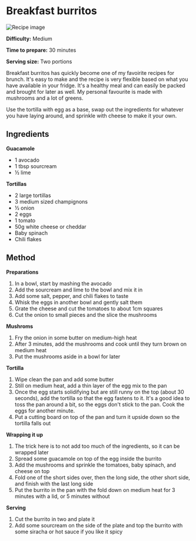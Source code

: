 # Breakfast burritos

![Recipe image](https://storcpdkenticomedia.blob.core.windows.net/media/recipemanagementsystem/media/recipe-media-files/recipes/retail/desktopimages/2014_loaded-breakfast-burritos_16310_600x600.jpg?ext=.jpg)

**Difficulty:** Medium

**Time to prepare:** 30 minutes

**Serving size:** Two portions

Breakfast burritos has quickly become one of my favoirite recipes for brunch. It's easy to make and the recipe is very flexible based on what you have available in your fridge. It's a healthy meal and can easily be packed and brought for later as well. My personal favourite is made with mushrooms and a lot of greens.

Use the tortilla with egg as a base, swap out the ingredients for whatever you have laying around, and sprinkle with cheese to make it your own.


## Ingredients
**Guacamole**
- 1 avocado
- 1 tbsp sourcream
- &half; lime

**Tortillas**
- 2 large tortillas
- 3 medium sized champignons
- &half; onion
- 2 eggs
- 1 tomato
- 50g white cheese or cheddar
- Baby spinach
- Chili flakes


## Method
**Preparations**
1. In a bowl, start by mashing the avocado
1. Add the sourcream and lime to the bowl and mix it in
1. Add some salt, pepper, and chili flakes to taste
1. Whisk the eggs in another bowl and gently salt them
1. Grate the cheese and cut the tomatoes to about 1cm squares
1. Cut the onion to small pieces and the slice the mushrooms

**Mushroms**
1. Fry the onion in some butter on medium-high heat
1. After 3 minutes, add the mushrooms and cook until they turn brown on medium heat
1. Put the mushrooms aside in a bowl for later

**Tortilla**
1. Wipe clean the pan and add some butter
1. Still on medium heat, add a thin layer of the egg mix to the pan
1. Once the egg starts solidifying but are still runny on the top (about 30 seconds), add the tortilla so that the egg fastens to it. It's a good idea to toss the pan around a bit, so the eggs don't stick to the pan. Cook the eggs for another minute.
1. Put a cutting board on top of the pan and turn it upside down so the tortilla falls out

**Wrapping it up**
1. The trick here is to not add too much of the ingredients, so it can be wrapped later
1. Spread some guacamole on top of the egg inside the burrito
1. Add the mushrooms and sprinkle the tomatoes, baby spinach, and cheese on top
1. Fold one of the short sides over, then the long side, the other short side, and finish with the last long side
1. Put the burrito in the pan with the fold down on medium heat for 3 minutes with a lid, or 5 minutes without

**Serving**
1. Cut the burrito in two and plate it
1. Add some sourcream on the side of the plate and top the burrito with some siracha or hot sauce if you like it spicy